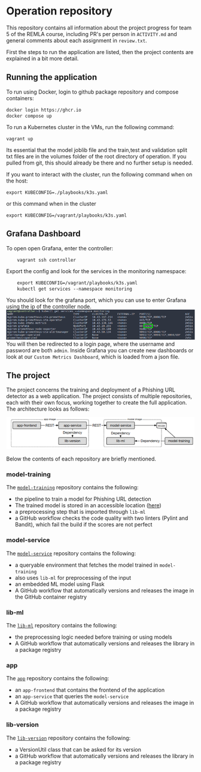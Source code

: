# Operation repository
This repository contains all information about the project progress for team 5 of the REMLA course, including PR's per person in `ACTIVITY.md` and general comments about each assignment in `review.txt`.

First the steps to run the application are listed, then the project contents are explained in a bit more detail.

## Running the application

To run using Docker, login to github package repository and compose containers:

```
docker login https://ghcr.io
docker compose up
```

To run a Kubernetes cluster in the VMs, run the following command:

```
vagrant up
```
Its essential that the model joblib file and the train,test and validation split txt files are in the volumes folder of the root directory of operation. If you pulled from git, this should already be there and no further
setup is needed.

If you want to interact with the cluster, run the following command when on the host:

```
export KUBECONFIG=./playbooks/k3s.yaml
```

or this command when in the cluster
```
export KUBECONFIG=/vagrant/playbooks/k3s.yaml
```

## Grafana Dashboard
To open open Grafana, enter the controller:
```
    vagrant ssh controller
```
Export the config and look for the services in the monitoring namespace:
```
    export KUBECONFIG=/vagrant/playbooks/k3s.yaml
    kubectl get services --namespace monitoring
```
You should look for the grafana port, which you can use to enter Grafana using the ip of the controller node.
![grafana-port](assets/grafana-port.png)
You will then be redirected to a login page, where the username and password are both `admin`. Inside Grafana you can create new dashboards or look at our `Custom Metrics Dashboard`, which is loaded from a json file.


## The project
The project concerns the training and deployment of a Phishing URL detector as a web application. The project consists of multiple repositories, each with their own focus, working together to create the full application. The architecture looks as follows:

![architecture](assets/architecture.png)

Below the contents of each repository are briefly mentioned.

### model-training
The [`model-training`](https://github.com/REMLA24-Team-5/Model-Training) repository contains the following:
- the pipeline to train a model for Phishing URL detection
- The trained model is stored in an accessible location ([here](https://drive.google.com/file/d/185n3q-K-l3eiFwiThouljU_j9rYDugIX)) 
- a preprocessing step that is imported through `lib-ml` 
- a GitHub workflow checks the code quality with two linters (Pylint and Bandit), which fail the build if the scores are not perfect

### model-service
The [`model-service`](https://github.com/REMLA24-Team-5/model-service) repository contains the following:
- a queryable environment that fetches the model trained in `model-training`
- also uses `lib-ml` for preprocessing of the input
- an embedded ML model using Flask
- A GitHub workflow that automatically versions and releases the image in the GitHub container registry

### lib-ml
The [`lib-ml`](https://github.com/REMLA24-Team-5/lib-ml) repository contains the following:
- the preprocessing logic needed before training or using models
- A GitHub workflow that automatically versions and releases the library in a package registry

### app
The [`app`](https://github.com/REMLA24-Team-5/app) repository contains the following:
- an `app-frontend` that contains the frontend of the application
- an `app-service` that queries the `model-service`
- A GitHub workflow that automatically versions and releases the image in a package registry

### lib-version
The [`lib-version`](https://github.com/REMLA24-Team-5/lib-versino) repository contains the following:
- a VersionUtil class that can be asked for its version
- a GitHub workflow that automatically versions and releases the library in a package registry

